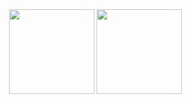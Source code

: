 <div align="center">
	<img height="150em" src="https://github-readme-stats.vercel.app/api?username=anthonyleier&theme=dracula&show_icons=true&include_all_commits=true&count_private=true"/>
	<img height="150em" src="https://github-readme-stats.vercel.app/api/top-langs/?username=anthonyleier&theme=dracula&layout=compact&langs_count=8"/>
</div>
